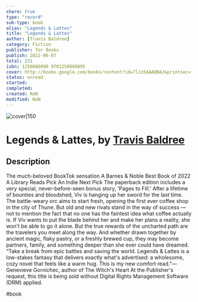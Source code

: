 ```yaml
---
share: true
type: "record"
sub-type: book
alias: "Legends & Lattes"
title: "Legends & Lattes"
author: [Travis Baldree]
category: Fiction
publisher: Tor Books
publish: 2022-06-07
total: 231
isbn: 1250886090 9781250886095
cover: http://books.google.com/books/content?id=7lJzEAAAQBAJ&printsec=frontcover&img=1&zoom=1&edge=curl&source=gbs_api
status: unread
started:
completed:
created: NaN 
modified: NaN
---
```


![cover|150](http://books.google.com/books/content?id=7lJzEAAAQBAJ&printsec=frontcover&img=1&zoom=1&edge=curl&source=gbs_api)

# Legends & Lattes, by [Travis Baldree](Travis%20Baldree.md)

## Description
The much-beloved BookTok sensation A Barnes & Noble Best Book of 2022 A Library Reads Pick An Indie Next Pick The paperback edition includes a very special, never-before-seen bonus story, 'Pages to Fill.' After a lifetime of bounties and bloodshed, Viv is hanging up her sword for the last time. The battle-weary orc aims to start fresh, opening the first ever coffee shop in the city of Thune. But old and new rivals stand in the way of success — not to mention the fact that no one has the faintest idea what coffee actually is. If Viv wants to put the blade behind her and make her plans a reality, she won't be able to go it alone. But the true rewards of the uncharted path are the travelers you meet along the way. And whether drawn together by ancient magic, flaky pastry, or a freshly brewed cup, they may become partners, family, and something deeper than she ever could have dreamed. “Take a break from epic battles and saving the world. Legends & Lattes is a low-stakes fantasy that delivers exactly what's advertised: a wholesome, cozy novel that feels like a warm hug. This is my new comfort read.”—Genevieve Gornichec, author of The Witch's Heart At the Publisher's request, this title is being sold without Digital Rights Management Software (DRM) applied.

 #book